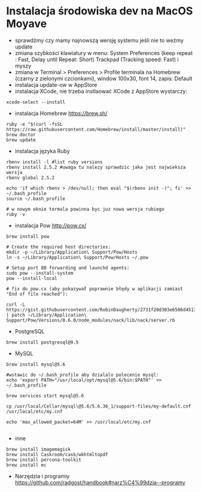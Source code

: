 
# Instalacja środowiska dev na MacOS Moyave

* sprawdźmy czy mamy najnowszą wersję systemu jeśli nie to weźmy update
* zmiana szybkości klawiatury w menu: System Preferences (keep repeat : Fast, Delay until Repeat: Short) Trackpad (Tracking speed: Fast) i myszy
* zmiana w Terminal > Preferences > Profile terminala na Homebrew (czarny z zielonymi czcionkami), window 100x30, font 14,  zapis: Default
* instalacja update-ow w AppStore
* instalacja XCode, nie trzeba instlaować XCode z AppStore wystarczy:
```
xcode-select --install
```

* instalacja Homebrew https://brew.sh/

```
ruby -e "$(curl -fsSL https://raw.githubusercontent.com/Homebrew/install/master/install)"
brew doctor
brew update
```


* instalacja języka Ruby

```
rbenv install -l #list ruby versions
rbenv install 2.5.2 #uwaga tu nalezy sprawdzic jaka jest najwieksza wersja 
rbenv global 2.5.2

echo 'if which rbenv > /dev/null; then eval "$(rbenv init -)"; fi' >> ~/.bash_profile
source ~/.bash_profile

# w nowym oknie termala powinna byc juz nowa wersja rubiego
ruby -v

```

* instalacja Pow http://pow.cx/

```
brew install pow

# Create the required host directories:
mkdir -p ~/Library/Application\ Support/Pow/Hosts
ln -s ~/Library/Application\ Support/Pow/Hosts ~/.pow

# Setup port 80 forwarding and launchd agents:
sudo pow --install-system
pow --install-local

# fix do pow.cx (aby pokazywał poprawnie błędy w aplikacji zamiast "End of file reached"):

curl -L https://gist.githubusercontent.com/RobinDaugherty/2731f20d303e6506d451384df2189210/raw/b52e6231170b3dce39633db29634dc892751910f/pow_better_errors_fix.patch | patch ~/Library/Application\ Support/Pow/Versions/0.6.0/node_modules/nack/lib/nack/server.rb

```

* PostgreSQL
```
brew install postgresql@9.5
```
* MySQL

```
brew install mysql@5.6

#wstawic do ~/.bash_profile aby dzialalo polecenie mysql:
echo 'export PATH="/usr/local/opt/mysql@5.6/bin:$PATH"' >> ~/.bash_profile

brew services start mysql@5.6

cp /usr/local/Cellar/mysql\@5.6/5.6.36_1/support-files/my-default.cnf /usr/local/etc/my.cnf 

echo 'max_allowed_packet=64M' >> /usr/local/etc/my.cnf


```


* inne
```
brew install imagemagick
brew install Caskroom/cask/wkhtmltopdf 
brew install percona-toolkit
brew install mc

```

* Narzędzia i programiy
https://github.com/radgost/handbook#narz%C4%99dzia--programy

